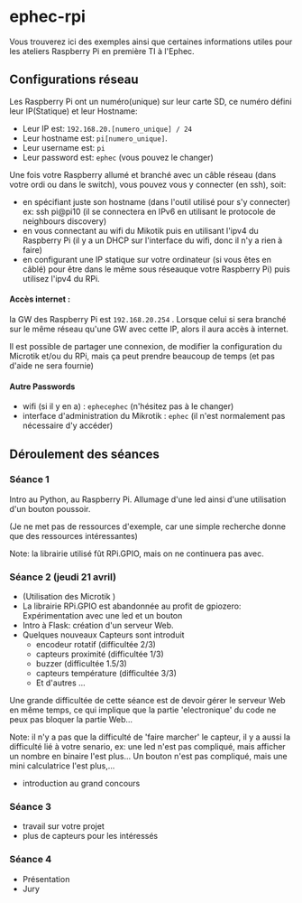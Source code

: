 # ephec-rpi

Vous trouverez ici des exemples ainsi que certaines informations utiles pour les ateliers Raspberry Pi en première TI à l'Ephec.

## Configurations réseau
Les Raspberry Pi ont un numéro(unique) sur leur carte SD, ce numéro défini leur IP(Statique) et leur Hostname:
* Leur IP est: `192.168.20.[numero_unique] / 24`
* Leur hostname est: `pi[numero_unique]`.
* Leur username est: `pi`
* Leur password est: `ephec` (vous pouvez le changer)

Une fois votre Raspberry allumé et branché avec un câble réseau (dans votre ordi ou dans le switch), vous pouvez vous y connecter (en ssh), soit:
* en spécifiant juste son hostname (dans l'outil utilisé pour s'y connecter) ex: ssh pi@pi10 (il se connectera en IPv6 en utilisant le protocole de neighbours discovery)
* en vous connectant au wifi du Mikotik puis en utilisant l'ipv4 du Raspberry Pi (il y a un DHCP sur l'interface du wifi, donc il n'y a rien à faire)
* en configurant une IP statique sur votre ordinateur (si vous êtes en câblé) pour être dans le même sous réseauque votre Raspberry Pi) puis utilisez l'ipv4 du RPi.

#### Accès internet : 
la GW des Raspberry Pi est `192.168.20.254` . Lorsque celui si sera branché sur le même réseau qu'une GW avec cette IP, alors il aura accès à internet. 


Il est possible de partager une connexion, de modifier la configuration du Microtik et/ou du RPi, mais ça peut prendre beaucoup de temps (et pas d'aide ne sera fournie)

#### Autre Passwords
* wifi (si il y en a) : `ephecephec` (n'hésitez pas à le changer)
* interface d'administration du Mikrotik : `ephec`  (il n'est normalement pas nécessaire d'y accéder)



## Déroulement des séances
### Séance 1
Intro au Python, au Raspberry Pi. Allumage d'une led ainsi d'une utilisation d'un bouton poussoir.



(Je ne met pas de ressources d'exemple, car une simple recherche donne que des ressources intéressantes)


Note: la librairie utilisé fût RPi.GPIO, mais on ne continuera pas avec.

### Séance 2 (jeudi 21 avril)
* (Utilisation des Microtik )
* La librairie RPi.GPIO est abandonnée au profit de gpiozero: Expérimentation avec une led et un bouton
* Intro à Flask: création d'un serveur Web.
* Quelques nouveaux Capteurs sont introduit
    * encodeur rotatif (difficultée 2/3)
    * capteurs proximité (difficultée 1/3)
    * buzzer (difficultée 1.5/3)
    * capteurs température (difficultée 3/3)
    * Et d'autres ...


Une grande difficultée de cette séance est de devoir gérer le serveur Web en même temps, ce qui implique que la partie 'electronique' du code ne peux pas bloquer la partie Web...


Note: il n'y a pas que la difficulté de 'faire marcher' le capteur, il y a aussi la difficulté lié à votre senario, ex: une led n'est pas compliqué, mais afficher un nombre en binaire l'est plus... Un bouton n'est pas compliqué, mais une mini calculatrice l'est plus,... 

* introduction au grand concours

### Séance 3
- travail sur votre projet
- plus de capteurs pour les intéressés

### Séance 4
- Présentation
- Jury

